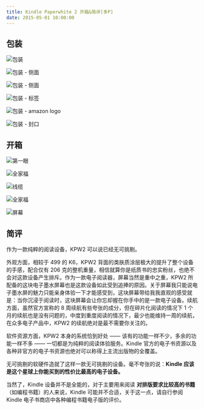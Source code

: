 ```yaml
---
title: Kindle Paperwhite 2 开箱&简评[多P]
date: 2015-05-01 10:00:00
---
```


## 包装

![包装](https://z3.ax1x.com/2021/08/15/f2p8Wq.jpg)

![包装 - 侧面](https://z3.ax1x.com/2021/08/15/f2pQoj.jpg)

![包装 - 侧面](https://z3.ax1x.com/2021/08/15/f2p1Fs.jpg)

![包装 - 标签](https://z3.ax1x.com/2021/08/15/f2p3Yn.jpg)

![包装 - amazon logo](https://z3.ax1x.com/2021/08/15/f2pJS0.jpg)

![包装 - 封口](https://z3.ax1x.com/2021/08/15/f2pYlV.jpg)

## 开箱

![第一眼](https://z3.ax1x.com/2021/08/15/f2pMwQ.jpg)

![全家福](https://z3.ax1x.com/2021/08/15/f2pKeg.jpg)

![线缆](https://z3.ax1x.com/2021/08/15/f2peQf.jpg)

![全家福](https://z3.ax1x.com/2021/08/15/f2pnOS.jpg)

![屏幕](https://z3.ax1x.com/2021/08/15/f2pmy8.jpg)

## 简评

作为一款纯粹的阅读设备，KPW2 可以说已经无可挑剔。

外观方面，相较于 499 的 K6，KPW2 背面的类肤质涂层极大的提升了整个设备的手感，配合仅有 206 克的整机重量，相信就算你是纸质书的忠实粉丝，也绝不会对这款设备产生排斥。作为一款电子阅读器，屏幕当然是重中之重，KPW2 所配备的这块电子墨水屏幕也是这款设备如此受到追捧的原因。关于屏幕我只能说电子墨水屏的魅力只能亲身体验一下才能感受到，这块屏幕带给我我直观的感受就是：当你沉浸于阅读时，这块屏幕会让你忘却握在你手中的是一款电子设备。续航方面，虽然官方宣称的 8 周续航有些夸张的成分，但在碎片化阅读的情况下 1 个月的续航也是没有问题的，中度到重度阅读的情况下，最少也能维持一周的续航，在众多电子产品中，KPW2 的续航绝对是最不需要你关注的。

软件资源方面，KPW2 本身的系统恰到好处 —— 该有的功能一样不少，多余的功能一样不多 —— 一切都是为纯粹的阅读体验服务。Kindle 官方的电子书资源以及各种非官方的电子书资源也绝对可以称得上主流出版物的全覆盖。

无可挑剔的软硬件造就了这样一款无可挑剔的设备。毫不夸张的说：**Kindle 应该是这个星球上你能买到的性价比最高的电子设备。**

当然了，Kindle 设备并不是全能的，对于主要用来阅读 **对排版要求比较高的书籍**（如编程书籍）的人来说，Kindle 可能并不合适，关于这一点，请自行参阅 Kindle 电子书商店中各种编程书籍电子版的评价。
